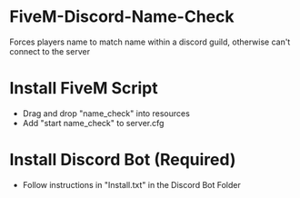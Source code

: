 # FiveM-Discord-Name-Check
Forces players name to match name within a discord guild, otherwise can't connect to the server


# Install FiveM Script
- Drag and drop "name_check" into resources
- Add "start name_check" to server.cfg

# Install Discord Bot (Required)
- Follow instructions in "Install.txt" in the Discord Bot Folder

